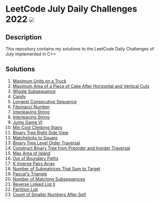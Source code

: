 # LeetCode July Daily Challenges 2022 <img src="https://img.icons8.com/external-bearicons-outline-color-bearicons/64/000000/external-Competition-business-and-marketing-bearicons-outline-color-bearicons.png"/>
## Description
This repository contains my solutions to the LeetCode Daily Challenges of July implemented in C++

## Solutions
1. <a href="https://github.com/miraehab/LeetCode-July-Daily-Challenges-2022/blob/main/1710.%20Maximum%20Units%20on%20a%20Truck.cpp">Maximum Units on a Truck</a>
2. <a href="https://github.com/miraehab/LeetCode-July-Daily-Challenges-2022/blob/main/1465.%20Maximum%20Area%20of%20a%20Piece%20of%20Cake%20After%20Horizontal%20and%20Vertical%20Cuts.cpp">Maximum Area of a Piece of Cake After Horizontal and Vertical Cuts</a>
3. <a href="https://github.com/miraehab/LeetCode-July-Daily-Challenges-2022/blob/main/376.%20Wiggle%20Subsequence.cpp">Wiggle Subsequence</a>
4. <a href="https://github.com/miraehab/LeetCode-July-Daily-Challenges-2022/blob/main/135.%20Candy.cpp">Candy</a>
5. <a href="https://github.com/miraehab/LeetCode-July-Daily-Challenges-2022/blob/main/128.%20Longest%20Consecutive%20Sequence.cpp">Longest Consecutive Sequence</a>
6. <a href="https://github.com/miraehab/LeetCode-July-Daily-Challenges-2022/blob/main/509.%20Fibonacci%20Number.cpp"> Fibonacci Number</a>
7. <a href="https://github.com/miraehab/LeetCode-July-Daily-Challenges-2022/blob/main/97.%20Interleaving%20String.cpp"> Interleaving String</a>
8. <a href="https://github.com/miraehab/LeetCode-July-Daily-Challenges-2022/blob/main/97.%20Interleaving%20String.cpp"> Interleaving String</a>
9. <a href="https://github.com/miraehab/LeetCode-July-Daily-Challenges-2022/blob/main/1696.%20Jump%20Game%20VI.cpp"> Jump Game VI</a>
10. <a href="https://github.com/miraehab/LeetCode-July-Daily-Challenges-2022/blob/main/746.%20Min%20Cost%20Climbing%20Stairs.cpp"> Min Cost Climbing Stairs</a>
11. <a href="https://github.com/miraehab/LeetCode-July-Daily-Challenges-2022/blob/main/199.%20Binary%20Tree%20Right%20Side%20View.cpp"> Binary Tree Right Side View</a>
12. <a href="https://github.com/miraehab/LeetCode-July-Daily-Challenges-2022/blob/main/473.%20Matchsticks%20to%20Square.cpp"> Matchsticks to Square</a>
13. <a href="https://github.com/miraehab/LeetCode-July-Daily-Challenges-2022/blob/main/102.%20Binary%20Tree%20Level%20Order%20Traversal.cpp"> Binary Tree Level Order Traversal</a>
14. <a href="https://github.com/miraehab/LeetCode-July-Daily-Challenges-2022/blob/main/105.%20Construct%20Binary%20Tree%20from%20Preorder%20and%20Inorder%20Traversal.cpp"> Construct Binary Tree from Preorder and Inorder Traversal</a>
15. <a href="https://github.com/miraehab/LeetCode-July-Daily-Challenges-2022/blob/main/695.%20Max%20Area%20of%20Island.cpp"> Max Area of Island</a>
16. <a href="https://github.com/miraehab/LeetCode-July-Daily-Challenges-2022/blob/main/576.%20Out%20of%20Boundary%20Paths.cpp"> Out of Boundary Paths</a>
17. <a href="https://github.com/miraehab/LeetCode-July-Daily-Challenges-2022/blob/main/629.%20K%20Inverse%20Pairs%20Array.cpp"> K Inverse Pairs Array</a>
18. <a href="https://github.com/miraehab/LeetCode-July-Daily-Challenges-2022/blob/main/1074.%20Number%20of%20Submatrices%20That%20Sum%20to%20Target.cpp"> Number of Submatrices That Sum to Target</a>
19. <a href="https://github.com/miraehab/LeetCode-July-Daily-Challenges-2022/blob/main/118.%20Pascal's%20Triangle.cpp"> Pascal's Triangle</a>
20. <a href="https://github.com/miraehab/LeetCode-July-Daily-Challenges-2022/blob/main/792.%20Number%20of%20Matching%20Subsequences.cpp"> Number of Matching Subsequences</a>
21. <a href="https://github.com/miraehab/LeetCode-July-Daily-Challenges-2022/blob/main/92.%20Reverse%20Linked%20List%20II.cpp"> Reverse Linked List II</a>
22. <a href="https://github.com/miraehab/LeetCode-July-Daily-Challenges-2022/blob/main/86.%20Partition%20List.cpp"> Partition List</a>
23. <a href="https://github.com/miraehab/LeetCode-July-Daily-Challenges-2022/blob/main/315.%20Count%20of%20Smaller%20Numbers%20After%20Self.cpp"> Count of Smaller Numbers After Self</a>